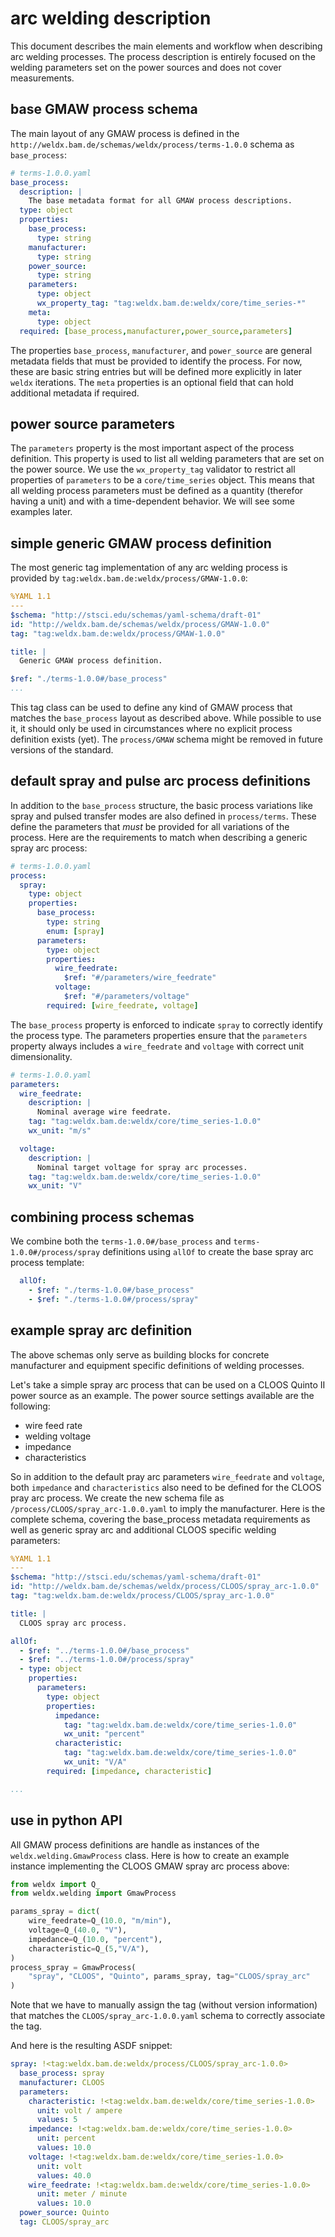 # arc welding description
This document describes the main elements and workflow when describing arc welding processes. The process description is entirely focused on the welding parameters set on the power sources and does not cover measurements.

## base GMAW process schema 
The main layout of any GMAW process is defined in the `http://weldx.bam.de/schemas/weldx/process/terms-1.0.0` schema as `base_process`:
```yaml
# terms-1.0.0.yaml
base_process:
  description: |
    The base metadata format for all GMAW process descriptions.
  type: object
  properties:
    base_process:
      type: string
    manufacturer:
      type: string
    power_source:
      type: string
    parameters:
      type: object
      wx_property_tag: "tag:weldx.bam.de:weldx/core/time_series-*"
    meta:
      type: object
  required: [base_process,manufacturer,power_source,parameters]
```
The properties `base_process`, `manufacturer`, and `power_source` are general metadata fields that must be provided to identify the process. For now, these are basic string entries but will be defined more explicitly in later `weldx` iterations.
The `meta` properties is an optional field that can hold additional metadata if required.

## power source parameters
The `parameters` property is the most important aspect of the process definition.
This property is used to list all welding parameters that are set on the power source.
We use the `wx_property_tag` validator to restrict all properties of `parameters` to be a `core/time_series` object.
This means that all welding process parameters must be defined as a quantity (therefor having a unit) and with a time-dependent behavior. We will see some examples later.

## simple generic GMAW process definition
The most generic tag implementation of any arc welding process is provided by `tag:weldx.bam.de:weldx/process/GMAW-1.0.0`:
```yaml
%YAML 1.1
---
$schema: "http://stsci.edu/schemas/yaml-schema/draft-01"
id: "http://weldx.bam.de/schemas/weldx/process/GMAW-1.0.0"
tag: "tag:weldx.bam.de:weldx/process/GMAW-1.0.0"

title: |
  Generic GMAW process definition.

$ref: "./terms-1.0.0#/base_process"
...
```
This tag class can be used to define any kind of GMAW process that matches the `base_process` layout as described above.
While possible to use it, it should only be used in circumstances where no explicit process definition exists (yet). The `process/GMAW` schema might be removed in future versions of the standard.

## default spray and pulse arc process definitions
In addition to the `base_process` structure, the basic process variations like spray and pulsed transfer modes are also defined in `process/terms`.
These define the parameters that *must* be provided for all variations of the process.
Here are the requirements to match when describing a generic spray arc process:
```yaml
# terms-1.0.0.yaml
process:
  spray:
    type: object
    properties:
      base_process:
        type: string
        enum: [spray]
      parameters:
        type: object
        properties:
          wire_feedrate:
            $ref: "#/parameters/wire_feedrate"
          voltage:
            $ref: "#/parameters/voltage"
        required: [wire_feedrate, voltage]
```
The `base_process` property is enforced to indicate `spray` to correctly identify the process type.
The parameters properties ensure that the `parameters` property always includes a `wire_feedrate` and `voltage` with correct unit dimensionality.
```yaml
# terms-1.0.0.yaml
parameters:
  wire_feedrate:
    description: |
      Nominal average wire feedrate.
    tag: "tag:weldx.bam.de:weldx/core/time_series-1.0.0"
    wx_unit: "m/s"

  voltage:
    description: |
      Nominal target voltage for spray arc processes.
    tag: "tag:weldx.bam.de:weldx/core/time_series-1.0.0"
    wx_unit: "V"
```
## combining process schemas
We combine both the `terms-1.0.0#/base_process` and `terms-1.0.0#/process/spray` definitions using `allOf` to create the base spray arc process template:
```yaml
  allOf:
    - $ref: "./terms-1.0.0#/base_process"
    - $ref: "./terms-1.0.0#/process/spray"
```
## example spray arc definition
The above schemas only serve as building blocks for concrete manufacturer and equipment specific definitions of welding processes.

Let's take a simple spray arc process that can be used on a CLOOS Quinto II power source as an example.
The power source settings available are the following:
- wire feed rate
- welding voltage
- impedance
- characteristics

So in addition to the default pray arc parameters `wire_feedrate` and `voltage`, both `impedance` and `characteristics` also need to be defined for the CLOOS pray arc process.
We create the new schema file as `/process/CLOOS/spray_arc-1.0.0.yaml` to imply the manufacturer.
Here is the complete schema, covering the base_process metadata requirements as well as generic spray arc and additional CLOOS specific welding parameters:

```yaml
%YAML 1.1
---
$schema: "http://stsci.edu/schemas/yaml-schema/draft-01"
id: "http://weldx.bam.de/schemas/weldx/process/CLOOS/spray_arc-1.0.0"
tag: "tag:weldx.bam.de:weldx/process/CLOOS/spray_arc-1.0.0"

title: |
  CLOOS spray arc process.

allOf:
  - $ref: "../terms-1.0.0#/base_process"
  - $ref: "../terms-1.0.0#/process/spray"
  - type: object
    properties:
      parameters:
        type: object
        properties:
          impedance:
            tag: "tag:weldx.bam.de:weldx/core/time_series-1.0.0"
            wx_unit: "percent"
          characteristic:
            tag: "tag:weldx.bam.de:weldx/core/time_series-1.0.0"
            wx_unit: "V/A"
        required: [impedance, characteristic]

...
```

## use in python API
All GMAW process definitions are handle as instances of the `weldx.welding.GmawProcess` class.
Here is how to create an example instance implementing the CLOOS GMAW spray arc process above:
```python
from weldx import Q_
from weldx.welding import GmawProcess

params_spray = dict(
    wire_feedrate=Q_(10.0, "m/min"),
    voltage=Q_(40.0, "V"),
    impedance=Q_(10.0, "percent"),
    characteristic=Q_(5,"V/A"),
)
process_spray = GmawProcess(
    "spray", "CLOOS", "Quinto", params_spray, tag="CLOOS/spray_arc"
)
```
Note that we have to manually assign the tag (without version information) that matches the `CLOOS/spray_arc-1.0.0.yaml` schema to correctly associate the tag.

And here is the resulting ASDF snippet:
```yaml
spray: !<tag:weldx.bam.de:weldx/process/CLOOS/spray_arc-1.0.0>
  base_process: spray
  manufacturer: CLOOS
  parameters:
    characteristic: !<tag:weldx.bam.de:weldx/core/time_series-1.0.0>
      unit: volt / ampere
      values: 5
    impedance: !<tag:weldx.bam.de:weldx/core/time_series-1.0.0>
      unit: percent
      values: 10.0
    voltage: !<tag:weldx.bam.de:weldx/core/time_series-1.0.0>
      unit: volt
      values: 40.0
    wire_feedrate: !<tag:weldx.bam.de:weldx/core/time_series-1.0.0>
      unit: meter / minute
      values: 10.0
  power_source: Quinto
  tag: CLOOS/spray_arc
```